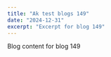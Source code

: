 ```yaml
---
title: "Ak test blogs 149"
date: "2024-12-31"
excerpt: "Excerpt for blog 149"
---
```


Blog content for blog 149